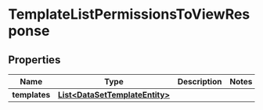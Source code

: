 

# TemplateListPermissionsToViewResponse


## Properties

| Name | Type | Description | Notes |
|------------ | ------------- | ------------- | -------------|
|**templates** | [**List&lt;DataSetTemplateEntity&gt;**](DataSetTemplateEntity.md) |  |  |



